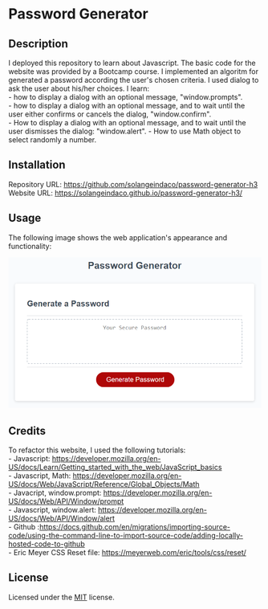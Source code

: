 # Password Generator

## Description

I deployed this repository to learn about Javascript. The basic code for the website was provided by a Bootcamp course. I implemented an algoritm for generated a password according the user's chosen criteria. I used dialog to ask the user about his/her choices. 
I learn:  
    - how to display a dialog with an optional message, "window.prompts".  
    - how to display a dialog with an optional message, and to wait until the user either confirms or cancels the dialog, "window.confirm".   
    - How to display a dialog with an optional message, and to wait until the user dismisses the dialog: "window.alert".
    - How to use Math object to select randomly a number.  

## Installation

Repository URL: https://github.com/solangeindaco/password-generator-h3  
Website URL:  https://solangeindaco.github.io/password-generator-h3/  

## Usage

The following image shows the web application's appearance and functionality:

![The Password Generator application displays a red button to "Generate Password".](./assets/images/03-javascript-homework-demo.png)


## Credits

To refactor this website, I used the following tutorials:  
    - Javascript: https://developer.mozilla.org/en-US/docs/Learn/Getting_started_with_the_web/JavaScript_basics  
    - Javascript, Math: https://developer.mozilla.org/en-US/docs/Web/JavaScript/Reference/Global_Objects/Math   
    - Javacript, window.prompt: https://developer.mozilla.org/en-US/docs/Web/API/Window/prompt    
    - Javascript, window.alert: https://developer.mozilla.org/en-US/docs/Web/API/Window/alert      
    - Github :https://docs.github.com/en/migrations/importing-source-code/using-the-command-line-to-import-source-code/adding-locally-hosted-code-to-github    
    - Eric Meyer CSS Reset file: https://meyerweb.com/eric/tools/css/reset/   

## License

Licensed under the [MIT](LICENSE) license.

